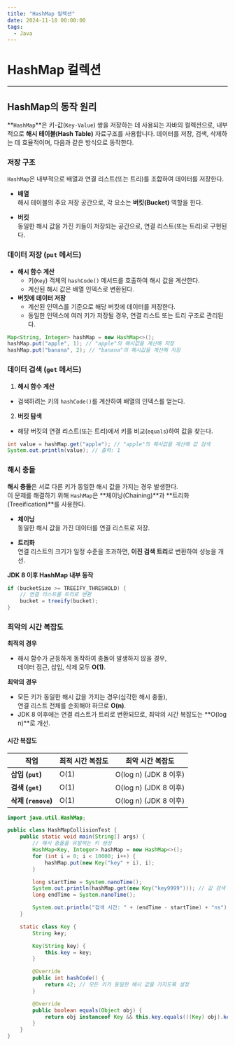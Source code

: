 ```yaml
---
title: "HashMap 컬렉션"
date: 2024-11-18 00:00:00
tags: 
  - Java
---
```



# HashMap 컬렉션

<hr>

## HashMap의 동작 원리

**`HashMap`**은 키-값(`Key-Value`) 쌍을 저장하는 데 사용되는 자바의 컬렉션으로, 내부적으로 **해시 테이블(Hash Table)** 자료구조를 사용합니다. 데이터를 저장, 검색, 삭제하는 데 효율적이며, 다음과 같은 방식으로 동작한다.

### 저장 구조

`HashMap`은 내부적으로 배열과 연결 리스트(또는 트리)를 조합하여 데이터를 저장한다.

- **배열**  
  해시 테이블의 주요 저장 공간으로, 각 요소는 **버킷(Bucket)** 역할을 한다.

- **버킷**  
  동일한 해시 값을 가진 키들이 저장되는 공간으로, 연결 리스트(또는 트리)로 구현된다.

### 데이터 저장 (`put` 메서드)

- **해시 함수 계산**
    - 키(`Key`) 객체의 `hashCode()` 메서드를 호출하여 해시 값을 계산한다.
    - 계산된 해시 값은 배열 인덱스로 변환된다.
- **버킷에 데이터 저장**
    - 계산된 인덱스를 기준으로 해당 버킷에 데이터를 저장한다.
    - 동일한 인덱스에 여러 키가 저장될 경우, 연결 리스트 또는 트리 구조로 관리된다.

```java
Map<String, Integer> hashMap = new HashMap<>();
hashMap.put("apple", 1); // "apple"의 해시값을 계산해 저장
hashMap.put("banana", 2); // "banana"의 해시값을 계산해 저장
```

### 데이터 검색 (`get` 메서드)

1. **해시 함수 계산**
- 검색하려는 키의 `hashCode()`를 계산하여 배열의 인덱스를 얻는다.

2. **버킷 탐색**
- 해당 버킷의 연결 리스트(또는 트리)에서 키를 비교(`equals`)하여 값을 찾는다.

```java
int value = hashMap.get("apple"); // "apple"의 해시값을 계산해 값 검색
System.out.println(value); // 출력: 1
```

### 해시 충돌

**해시 충돌**은 서로 다른 키가 동일한 해시 값을 가지는 경우 발생한다.  
이 문제를 해결하기 위해 `HashMap`은 **체이닝(Chaining)**과 **트리화(Treeification)**를 사용한다.

- **체이닝**  
  동일한 해시 값을 가진 데이터를 연결 리스트로 저장.

- **트리화**  
  연결 리스트의 크기가 일정 수준을 초과하면, **이진 검색 트리**로 변환하여 성능을 개선.

**JDK 8 이후 HashMap 내부 동작**

```java
if (bucketSize >= TREEIFY_THRESHOLD) {
    // 연결 리스트를 트리로 변환
    bucket = treeify(bucket);
}
```

### 최악의 시간 복잡도

**최적의 경우**
- 해시 함수가 균등하게 동작하여 충돌이 발생하지 않을 경우,  
  데이터 접근, 삽입, 삭제 모두 **O(1)**.

**최악의 경우**
- 모든 키가 동일한 해시 값을 가지는 경우(심각한 해시 충돌),  
  연결 리스트 전체를 순회해야 하므로 **O(n)**.
- JDK 8 이후에는 연결 리스트가 트리로 변환되므로, 최악의 시간 복잡도는 **O(log n)**로 개선.

#### 시간 복잡도

| **작업**         | **최적 시간 복잡도** | **최악 시간 복잡도**       |
|------------------|----------------------|---------------------------|
| **삽입 (`put`)** | O(1)                | O(log n) (JDK 8 이후)     |
| **검색 (`get`)** | O(1)                | O(log n) (JDK 8 이후)     |
| **삭제 (`remove`)** | O(1)              | O(log n) (JDK 8 이후)     |


```java
import java.util.HashMap;

public class HashMapCollisionTest {
    public static void main(String[] args) {
        // 해시 충돌을 유발하는 키 생성
        HashMap<Key, Integer> hashMap = new HashMap<>();
        for (int i = 0; i < 10000; i++) {
            hashMap.put(new Key("key" + i), i);
        }

        long startTime = System.nanoTime();
        System.out.println(hashMap.get(new Key("key9999"))); // 값 검색
        long endTime = System.nanoTime();

        System.out.println("검색 시간: " + (endTime - startTime) + "ns");
    }

    static class Key {
        String key;

        Key(String key) {
            this.key = key;
        }

        @Override
        public int hashCode() {
            return 42; // 모든 키가 동일한 해시 값을 가지도록 설정
        }

        @Override
        public boolean equals(Object obj) {
            return obj instanceof Key && this.key.equals(((Key) obj).key);
        }
    }
}
```

